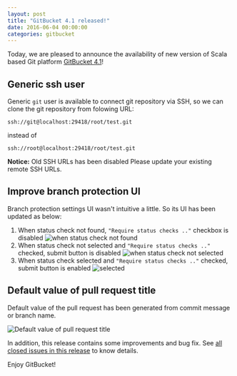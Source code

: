 ```yaml
---
layout: post
title: "GitBucket 4.1 released!"
date: 2016-06-04 00:00:00
categories: gitbucket
---
```


Today, we are pleased to announce the availability of new version of Scala based Git platform [GitBucket 4.1](https://github.com/gitbucket/gitbucket/releases/tag/4.1)!

## Generic ssh user

Generic `git` user is available to connect git repository via SSH, so we can clone the git repository from folowing URL:

```
ssh://git@localhost:29418/root/test.git
```

instead of

```
ssh://root@localhost:29418/root/test.git
```

**Notice:** Old SSH URLs has been disabled Please update your existing remote SSH URLs.

## Improve branch protection UI

Branch protection settings UI wasn't intuitive a little. So its UI has been updated as below:

1. When status check not found, `"Require status checks .."` checkbox is disabled
![when status check not found]({{site.baseurl}}/images/gitbucket-4.1/branch_protection_1.png)
2. When status check not selected and `"Require status checks .."` checked, submit button is disabled
![when status check not selected]({{site.baseurl}}/images/gitbucket-4.1/branch_protection_2.png)
3. When status check selected and `"Require status checks .."` checked, submit button is enabled
![selected]({{site.baseurl}}/images/gitbucket-4.1/branch_protection_3.png)

## Default value of pull request title

Default value of the pull request has been generated from commit message or branch name.

![Default value of pull request title]({{site.baseurl}}/images/gitbucket-4.1/pull-request-title.png)

In addition, this release contains some improvements and bug fix. See [all closed issues in this release](https://github.com/gitbucket/gitbucket/issues?q=is%3Aclosed+milestone%3A4.1) to know details.

Enjoy GitBucket!
